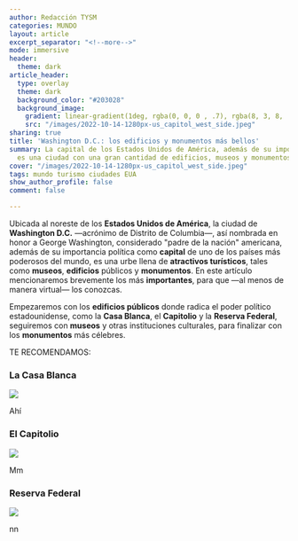 ```yaml
---
author: Redacción TYSM
categories: MUNDO
layout: article
excerpt_separator: "<!--more-->"
mode: immersive
header:
  theme: dark
article_header:
  type: overlay
  theme: dark
  background_color: "#203028"
  background_image:
    gradient: linear-gradient(1deg, rgba(0, 0, 0 , .7), rgba(8, 3, 8, .9))
    src: "/images/2022-10-14-1280px-us_capitol_west_side.jpeg"
sharing: true
title: 'Washington D.C.: los edificios y monumentos más bellos'
summary: La capital de los Estados Unidos de América, además de su importancia política,
  es una ciudad con una gran cantidad de edificios, museos y monumentos
cover: "/images/2022-10-14-1280px-us_capitol_west_side.jpeg"
tags: mundo turismo ciudades EUA
show_author_profile: false
comment: false

---
```

Ubicada al noreste de los **Estados Unidos de América**, la ciudad de **Washington D.C.** —acrónimo de Distrito de Columbia—, así nombrada en honor a George Washington, considerado "padre de la nación" americana, además de su importancia política como **capital** de uno de los países más poderosos del mundo, es una urbe llena de **atractivos turísticos**, tales como **museos**, **edificios** públicos y **monumentos**.  En este artículo mencionaremos brevemente los más **importantes**, para que —al menos de manera virtual— los conozcas.

Empezaremos con los **edificios públicos** donde radica el poder político estadounidense, como la **Casa Blanca**, el **Capitolio** y la **Reserva Federal**, seguiremos con **museos** y otras instituciones culturales, para finalizar con los **monumentos** más célebres.

TE RECOMENDAMOS:

### La Casa Blanca

![](https://upload.wikimedia.org/wikipedia/commons/thumb/a/af/WhiteHouseSouthFacade.JPG/1024px-WhiteHouseSouthFacade.JPG)

Ahí

### El Capitolio

![](https://upload.wikimedia.org/wikipedia/commons/thumb/a/a3/United_States_Capitol_west_front_edit2.jpg/1024px-United_States_Capitol_west_front_edit2.jpg)

Mm

### Reserva Federal

![](https://upload.wikimedia.org/wikipedia/commons/thumb/8/8d/Marriner_S._Eccles_Federal_Reserve_Board_Building.jpg/1024px-Marriner_S._Eccles_Federal_Reserve_Board_Building.jpg)

nn